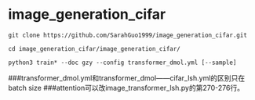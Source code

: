 # image_generation_cifar

```
git clone https://github.com/SarahGuo1999/image_generation_cifar.git
```
```
cd image_generation_cifar/image_generation_cifar/
```
```
python3 train* --doc gzy --config transformer_dmol.yml [--sample]
```
###transformer_dmol.yml和transformer_dmol——cifar_lsh.yml的区别只在batch size
###attention可以改image_transformer_lsh.py的第270-276行。
